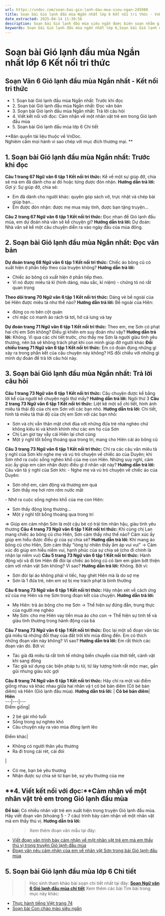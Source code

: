 ```yaml
---
url: https://vndoc.com/soan-bai-gio-lanh-dau-mua-sieu-ngan-245980
title: Soạn bài Gió lạnh đầu mùa Ngắn nhất lớp 6 Kết nối tri thức - VnDoc.com
date_extracted: 2025-04-14 11:39:56
description: Soạn bài Gió lạnh đầu mùa siêu ngắn được biên soạn nhằm giúp các em HS đạt kết quả tốt trong quá trình làm bài tập và học tập môn Ngữ văn lớp 6.
keywords: Soạn bài Gió lạnh đầu mùa ngắn nhất lớp 6,Soạn bài Gió lạnh đầu mùa lớp 6 ngắn nhất,Soạn bài Gió lạnh đầu mùa lớp 6 kết nối tri thức,Soạn bài Gió lạnh đầu mùa siêu ngắn,Soạn bài Gió lạnh đầu mùa ngắn gọn,Soạn bài Gió lạnh đầu mùa ngắn nhất,Soạn bài Gió lạnh đầu mùa ngắn,Soạn bài Gió lạnh đầu mùa lớp 6,Soạn bài Gió lạnh đầu mùa kết nối tri thức,Soạn bài Gió lạnh đầu mùa trang 73,Soạn bài Gió lạnh đầu mùa lớp 6 trang 73,Soạn bài Gió lạnh đầu mùa lớp 6 sách mới,Soạn văn 6 Gió lạnh đầu mùa
---
```


# Soạn bài Gió lạnh đầu mùa Ngắn nhất lớp 6 Kết nối tri thức
## **Soạn Văn 6 Gió lạnh đầu mùa Ngắn nhất - Kết nối tri thức**
  * 1\. Soạn bài Gió lạnh đầu mùa Ngắn nhất: Trước khi đọc
  * 2\. Soạn bài Gió lạnh đầu mùa Ngắn nhất: Đọc văn bản
  * 3\. Soạn bài Gió lạnh đầu mùa Ngắn nhất: Trả lời câu hỏi
  * 4\. Viết kết nối với đọc: Cảm nhận về một nhân vật trẻ em trong Gió lạnh đầu mùa
  * 5\. Soạn bài Gió lạnh đầu mùa lớp 6 Chi tiết

**Bản quyền tài liệu thuộc về VnDoc.  
Nghiêm cấm mọi hành vi sao chép với mục đích thương mại. **
## **1\. Soạn bài Gió lạnh đầu mùa Ngắn nhất: Trước khi đọc**
**Câu 1 trang 67 Ngữ văn 6 tập 1 Kết nối tri thức:** Kể về một sự giúp đỡ, chia sẻ mà em đã dành cho ai đó hoặc từng được đón nhận.
**Hướng dẫn trả lời:**
_Gợi ý:_
Sự giúp đỡ, chia sẻ:
  * Em đã dành cho người khác: quyên góp  sách vở, trực nhật và chép bài giúp bạn...
  * Em được đón nhận: được mẹ mua máy tính, được bạn tặng truyện...

**Câu 2 trang 67 Ngữ văn 6 tập 1 Kết nối tri thức:** Đọc nhan đề Gió lạnh đầu mùa, em dự đoán nhà văn sẽ kể chuyện gì?
**Hướng dẫn trả lời:**
Dự đoán: Nhà văn sẽ kể một câu chuyện diễn ra vào ngày đầu của mùa đông.
## **2\. Soạn bài Gió lạnh đầu mùa Ngắn nhất: Đọc văn bản**
**Dự đoán trang 68 Ngữ văn 6 tập 1 Kết nối tri thức:** Chiếc áo bông cũ có xuất hiện ở phần tiếp theo của truyện không?
**Hướng dẫn trả lời:**
  * Chiếc áo bông có xuất hiện ở phần tiếp theo.
  * Vì nó được miêu tả kĩ \(hình dáng, màu sắc, kỉ niệm\) - chứng tỏ nó rất quan trọng

**Theo dõi trang 70 Ngữ văn 6 tập 1 Kết nối tri thức:** Dáng vẻ bề ngoài của bé Hiên được miêu tả như thế nào?
**Hướng dẫn trả lời:**
Bề ngoài của Hiên:
  * đứng co ro bên cột quán
  * chỉ mặc có manh áo rách tả tơi, hở cả lưng và tay

**Dự đoán trang 71 Ngữ văn 6 tập 1 Kết nối tri thức:** Theo em, mẹ Sơn có phạt hai chị em Sơn không? Điều gì khiến em suy đoán như vậy?
**Hướng dẫn trả lời:**
Không. Vì qua các chi tiết trước, cho thấy mẹ Sơn là người giàu tình yêu thương, nên bà sẽ không trách phạt khi con mình giúp đỡ người khác
**Đối chiếu trang 71 Ngữ văn 6 tập 1 Kết nối tri thức:** Em có đoán đúng những gì xảy ra trong phần kết của câu chuyện này không?
HS đối chiếu với những gì mình dự đoán để trả lời câu hỏi này.
## **3\. Soạn bài Gió lạnh đầu mùa Ngắn nhất: Trả lời câu hỏi**
**Câu 1 trang 73 Ngữ văn 6 tập 1 Kết nối tri thức:** Câu chuyện được kể bằng lời kể của người kể chuyện ngôi thứ mấy?
**Hướng dẫn trả lời:**
Ngôi thứ 3
**Câu 2 trang 73 Ngữ văn 6 tập 1 Kết nối tri thức:** Liệt kê một số chi tiết, hình ảnh miêu tả thái độ của chị em Sơn với các bạn nhỏ.
**Hướng dẫn trả lời:**
Chi tiết, hình tả miêu tả thái độ của chị em Sơn với các bạn nhỏ:
  * Sơn và chị vẫn thân mật chơi đùa với những đứa trẻ nhà nghèo chứ không kiêu kì và khinh khỉnh như các em họ của Sơn
  * Chị Lan giơ tay vẫy cái Hiên lại chơi cùng
  * Một ý nghĩ tốt bỗng thoáng qua trong trí, mang cho Hiên cái áo bông cũ

**Câu 3 trang 73 Ngữ văn 6 tập 1 Kết nối tri thức:** Chỉ ra các câu văn miêu tả ý nghĩ của Sơn khi nghe mẹ và vú trò chuyện về chiếc áo của Duyên; khi Sơn nhớ ra cuộc sống nghèo khổ của mẹ con Hiên. Những suy nghĩ, cảm xúc ấy giúp em cảm nhận được điều gì ở nhân vật này?
**Hướng dẫn trả lời:**
Câu văn tả ý nghĩ của Sơn khi:
\- Nghe mẹ và vú trò chuyện về chiếc áo của Duyên:
  * Sơn nhớ em, cảm động và thương em quá
  * Sơn thấy mẹ hơi rơm rớm nước mắt

\- Nhớ ra cuộc sống nghèo khổ của mẹ con Hiên:
  * Sơn thấy động lòng thương...
  * Một ý nghĩ tốt bỗng thoáng qua trong trí

⇒ Giúp em cảm nhận Sơn là một cậu bé có trái tim nhân hậu, giàu tình yêu thương
**Câu 4 trang 73 Ngữ văn 6 tập 1 Kết nối tri thức:** Khi cùng chị Lan mang chiếc áo bông cũ cho Hiên, Sơn cảm thấy như thế nào? Cảm xúc ấy giúp em hiểu được điều gì của sự chia sẻ?
**Hướng dẫn trả lời:**
Khi mang áo bông cũ cho Hiên, Sơn cảm thấy "lòng tự nhiên thấy ấm áp vui vui"
→ Cảm xúc đó giúp em hiểu niềm vui, hạnh phúc của sự chia sẻ \(cho đi chính là nhận lại niềm vui\)
**Câu 5 trang 73 Ngữ văn 6 tập 1 Kết nối tri thức:** Hành động vội vã đi tìm Hiên để đòi lại chiếc áo bông cũ có làm em giảm bớt thiện cảm với nhân vật Sơn không? Vì sao?
**Hướng dẫn trả lời:**
Không. Bởi vì:
  * Sơn đòi lại áo không phải vì tiếc, hay ghét Hiên mà là do sợ mẹ
  * Sơn là 1 đứa trẻ, nên em sợ bị mẹ trách phạt là bình thường

**Câu 6 trang 73 Ngữ văn 6 tập 1 Kết nối tri thức:** Hãy nhận xét về cách ứng xử của mẹ Hiên và mẹ Sơn trong đoạn kết của chuyện.
**Hướng dẫn trả lời:**
  * Mẹ Hiên: trả áo bông cho mẹ Sơn → Thể hiện sự đứng đắn, trung thực của người mẹ nghèo
  * Mẹ Sơn: cho mẹ Hiên vay tiền mua áo cho con → Thể hiện sự tinh tế và giàu tình thương trong hành động của bà

**Câu 7 trang 73 Ngữ văn 6 tập 1 Kết nối tri thức:** Đọc lại một số đoạn văn tác giả miêu tả những đổi thay của đất trời khi mùa đông đến. Em có thích những đoạn văn này không? Vì sao?
**Hướng dẫn trả lời:**
Em rất thích các đoạn văn đó. Bởi vì:
  * Tác giả đã miêu tả rất tinh tế những biến chuyển của thời tiết, cảnh vật khi sang đông
  * Tác giả sử dụng các biện pháp tu từ, từ láy tượng hình rất mộc mạc, gần gũi nhưng giàu sức gợi

**Câu 8 trang 74 Ngữ văn 6 tập 1 Kết nối tri thức:** Hãy chỉ ra một vài điểm giống nhau và khác nhau giữa hai nhân vậ t cô bé bán diêm \(Cô bé bán diêm\) và Hiên \(Gió lạnh đầu mùa\).
**Hướng dẫn trả lời:**
| **Cô bé bán diêm**| **Hiên**  
---|---|---  
Điểm giống| 
  * 2 bé gái nhỏ tuổi
  * Sống trong sự nghèo khó
  * Câu chuyện xảy ra vào mùa đông lạnh lẽo

Điểm khác| 
  * Không có người thân yêu thương
  * Ra đi trong cái rét, cái đói

| 
  * Có mẹ, bạn bè yêu thương
  * Nhận được sự chia sẻ từ bạn bè, sự yêu thương của mẹ

## **4\. Viết kết nối với đọc:****Cảm nhận về một nhân vật trẻ em trong Gió lạnh đầu mùa**
**Đề bài:** Có nhiều nhân vật trẻ em xuất hiện trong truyện Gió lạnh đầu mùa. Hãy viết đoạn văn \(khoảng 5 - 7 câu\) trình bày cảm nhận về một nhân vật mà em thấy thú vị.
**Hướng dẫn trả lời:**
>> Xem thêm đoạn văn mẫu tại đây:
  * [Viết đoạn văn trình bày cảm nhận về một nhân vật trẻ em mà em thấy thú vị trong truyện Gió lạnh đầu mùa](<https://vndoc.com/hay-viet-doan-van-trinh-bay-cam-nhan-ve-mot-nhan-vat-tre-em-ma-em-thay-thu-vi-trong-truyen-gio-lanh-dau-mua-245975>)
  * [Đoạn văn nêu cảm nhận của em về nhân vật Sơn trong bài Gió lạnh đầu mùa](<https://vndoc.com/cam-nhan-ve-nhan-vat-son-trong-bai-gio-lanh-dau-mua-279309>)

## **5\. Soạn bài Gió lạnh đầu mùa lớp 6 Chi tiết**
>> Học sinh tham khảo bài soạn chi tiết nhất tại đây: **[Soạn Ngữ văn 6 Gió lạnh đầu mùa chi tiết](<https://vndoc.com/soan-gio-lanh-dau-mua-234196>)**
Xem thêm các bài Tìm bài trong mục này khác:
  * [Thực hành tiếng Việt trang 74](</soan-van-6-trang-74-tap-1-ket-noi-tri-thuc-ngan-nhat-330083>)
  * [Soạn bài Con chào mào siêu ngắn](</soan-bai-con-chao-mao-sieu-ngan-246003>)

